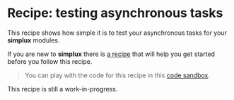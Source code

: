 # Recipe: testing asynchronous tasks

This recipe shows how simple it is to test your asynchronous tasks for your **simplux** modules.

If you are new to **simplux** there is [a recipe](../../basics/getting-started#readme) that will help you get started before you follow this recipe.

> You can play with the code for this recipe in this [code sandbox](https://codesandbox.io/s/github/MrWolfZ/simplux/tree/master/recipes/advanced/testing-async-tasks).

This recipe is still a work-in-progress.
